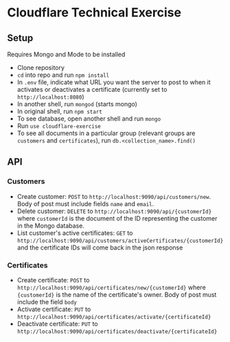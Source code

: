 # Cloudflare Technical Exercise

## Setup
Requires Mongo and Mode to be installed
* Clone repository
* `cd` into repo and run `npm install`
* In `.env` file, indicate what URL you want the server to post to when it activates or deactivates a certificate (currently set to `http://localhost:8080`)
* In another shell, run `mongod` (starts mongo)
* In original shell, run `npm start`
* To see database, open another shell and run `mongo`
* Run `use cloudflare-exercise`
* To see all documents in a particular group (relevant groups are `customers` and `certificates`), run `db.<collection_name>.find()`

## API
### Customers
* Create customer: `POST` to `http://localhost:9090/api/customers/new`. Body of post must include fields `name` and `email`.
* Delete customer: `DELETE` to `http://localhost:9090/api/{customerId}` where `customerId` is the document of the ID representing the customer in the Mongo database.
* List customer's active certificates: `GET` to `http://localhost:9090/api/customers/activeCertificates/{customerId}` and the certificate IDs will come back in the json response
### Certificates
* Create certificate: `POST` to `http://localhost:9090/api/certificates/new/{customerId}` where `{customerId}` is the name of the certificate's owner. Body of post must include the field `body`
* Activate certificate: `PUT` to `http://localhost:9090/api/certificates/activate/{certificateId}`
* Deactivate certificate: `PUT` to `http://localhost:9090/api/certificates/deactivate/{certificateId}`
